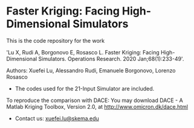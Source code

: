 # Faster Kriging: Facing High-Dimensional Simulators
This is the code repository for the work 

'Lu X, Rudi A, Borgonovo E, Rosasco L. Faster Kriging: Facing High-Dimensional Simulators. Operations Research. 2020 Jan;68(1):233-49'.

Authors: Xuefei Lu, Alessandro Rudi, Emanuele Borgonovo, Lorenzo Rosasco

* The codes used for the 21-Input Simulator are included.

To reproduce the comparison with DACE: You may download DACE - A Matlab Kriging Toolbox, Version 2.0, at http://www.omicron.dk/dace.html

* Contact us:
xuefei.lu@skema.edu



